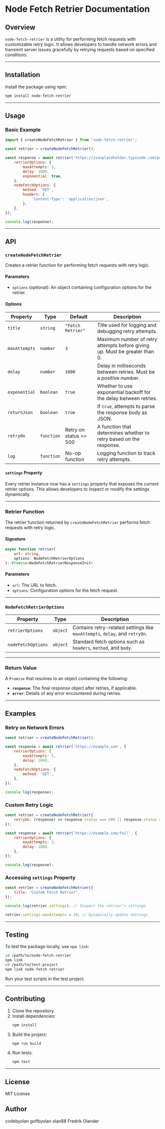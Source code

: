 
# **Node Fetch Retrier Documentation**

## **Overview**
`node-fetch-retrier` is a utility for performing fetch requests with customizable retry logic. It allows developers to handle network errors and transient server issues gracefully by retrying requests based on specified conditions.

---

## **Installation**
Install the package using npm:

```bash
npm install node-fetch-retrier
```

---

## **Usage**

### **Basic Example**
```javascript
import { createNodeFetchRetrier } from 'node-fetch-retrier';

const retrier = createNodeFetchRetrier();

const response = await retrier('https://jsonplaceholder.typicode.com/posts/1', {
    retrierOptions: {
        maxAttempts: 3,
        delay: 1000,
        exponential: true,
    },
    nodeFetchOptions: {
        method: 'GET',
        headers: {
            'Content-Type': 'application/json',
        },
    },
});

console.log(response);
```

---

## **API**

### **`createNodeFetchRetrier`**
Creates a retrier function for performing fetch requests with retry logic.

#### **Parameters**
- `options` (optional): An object containing configuration options for the retrier.

#### **Options**
| Property      | Type       | Default                | Description                                                                |
| ------------- | ---------- | ---------------------- | -------------------------------------------------------------------------- |
| `title`       | `string`   | `"Fetch Retrier"`      | Title used for logging and debugging retry attempts.                       |
| `maxAttempts` | `number`   | `3`                    | Maximum number of retry attempts before giving up. Must be greater than 0. |
| `delay`       | `number`   | `1000`                 | Delay in milliseconds between retries. Must be a positive number.          |
| `exponential` | `boolean`  | `true`                 | Whether to use exponential backoff for the delay between retries.          |
| `returnJson`  | `boolean`  | `true`                 | If `true`, attempts to parse the response body as JSON.                    |
| `retryOn`     | `function` | Retry on status >= 500 | A function that determines whether to retry based on the response.         |
| `log`         | `function` | No-op function         | Logging function to track retry attempts.                                  |

#### **`settings` Property**
Every retrier instance now has a `settings` property that exposes the current retrier options. This allows developers to inspect or modify the settings dynamically.

---

### **Retrier Function**
The retrier function returned by `createNodeFetchRetrier` performs fetch requests with retry logic.

#### **Signature**
```typescript
async function retrier(
    url: string,
    options: NodeFetchRetrierOptions
): Promise<NodeFetchRetrierResponseInit>
```

#### **Parameters**
- `url`: The URL to fetch.
- `options`: Configuration options for the fetch request.

---

### **`NodeFetchRetrierOptions`**
| Property           | Type     | Description                                                                 |
| ------------------ | -------- | --------------------------------------------------------------------------- |
| `retrierOptions`   | `object` | Contains retry-related settings like `maxAttempts`, `delay`, and `retryOn`. |
| `nodeFetchOptions` | `object` | Standard fetch options such as `headers`, `method`, and `body`.             |

---

### **Return Value**
A `Promise` that resolves to an object containing the following:
- **`response`**: The final response object after retries, if applicable.
- **`error`**: Details of any error encountered during retries.

---

## **Examples**

### **Retry on Network Errors**
```javascript
const retrier = createNodeFetchRetrier();

const response = await retrier('https://example.com', {
    retrierOptions: {
        maxAttempts: 5,
        delay: 2000,
    },
    nodeFetchOptions: {
        method: 'GET',
    },
});

console.log(response);
```

### **Custom Retry Logic**
```javascript
const retrier = createNodeFetchRetrier({
    retryOn: (response) => response.status === 500 || response.status === 503,
});

const response = await retrier('https://example.com/fail', {
    retrierOptions: {
        maxAttempts: 3,
        delay: 1000,
    },
});

console.log(response);
```

### **Accessing `settings` Property**
```javascript
const retrier = createNodeFetchRetrier({
    title: "Custom Fetch Retrier",
});

console.log(retrier.settings); // Inspect the retrier's settings

retrier.settings.maxAttempts = 10; // Dynamically update settings
```

---

## **Testing**

To test the package locally, use `npm link`:

```bash
cd /path/to/node-fetch-retrier
npm link
cd /path/to/test-project
npm link node-fetch-retrier
```

Run your test scripts in the test project.

---

## **Contributing**

1. Clone the repository.
2. Install dependencies:
   ```bash
   npm install
   ```
3. Build the project:
   ```bash
   npm run build
   ```
4. Run tests:
   ```bash
   npm test
   ```

---

## **License**
MIT License

## **Author**
codebyolan
golfbyolan
olan88
Fredrik Olander